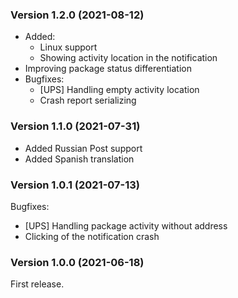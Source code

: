 ### Version 1.2.0 (2021-08-12)

* Added:
    - Linux support
    - Showing activity location in the notification
* Improving package status differentiation
* Bugfixes:
    - [UPS] Handling empty activity location
    - Crash report serializing

### Version 1.1.0 (2021-07-31)

* Added Russian Post support
* Added Spanish translation

### Version 1.0.1 (2021-07-13)

Bugfixes:
 - [UPS] Handling package activity without address
 - Clicking of the notification crash

### Version 1.0.0 (2021-06-18)

First release.
